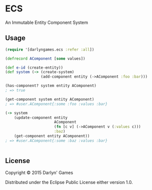 # ECS

An Immutable Entity Component System

## Usage

```clojure
(require '[darlyngames.ecs :refer :all])

(defrecord AComponent [some values])

(def e-id (create-entity))
(def system (-> (create-system)
                (add-component entity (->AComponent :foo :bar)))

(has-component? system entity AComponent)
; => true

(get-component system entity AComponent)
; => #user.AComponent{:some :foo :values :bar}

(-> system
    (update-component entity 
                      AComponent
                      (fn [c v] (->AComponent v (:values c)))
                      :baz)
    (get-component entity AComponent))
; => #user.AComponent{:some :baz :values :bar}
  
```

## License

Copyright © 2015 Darlyn' Games

Distributed under the Eclipse Public License either version 1.0.
